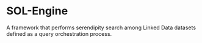 # SOL-Engine

A framework that performs serendipity search among Linked Data datasets defined as a query orchestration process.

